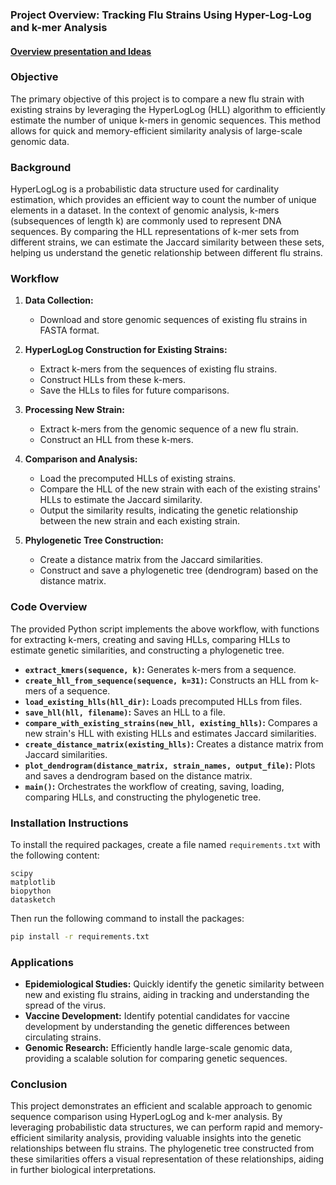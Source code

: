 ### Project Overview: Tracking Flu Strains Using Hyper-Log-Log and k-mer Analysis

#### [Overview presentation and Ideas](https://github.com/ravinpoudel/HLL-NextStrain/blob/main/other/Project_overview_Ravin.pdf)
### Objective
The primary objective of this project is to compare a new flu strain with existing strains by leveraging the HyperLogLog (HLL) algorithm to efficiently estimate the number of unique k-mers in genomic sequences. This method allows for quick and memory-efficient similarity analysis of large-scale genomic data.

### Background
HyperLogLog is a probabilistic data structure used for cardinality estimation, which provides an efficient way to count the number of unique elements in a dataset. In the context of genomic analysis, k-mers (subsequences of length k) are commonly used to represent DNA sequences. By comparing the HLL representations of k-mer sets from different strains, we can estimate the Jaccard similarity between these sets, helping us understand the genetic relationship between different flu strains.

### Workflow

1. **Data Collection:**
   - Download and store genomic sequences of existing flu strains in FASTA format.

2. **HyperLogLog Construction for Existing Strains:**
   - Extract k-mers from the sequences of existing flu strains.
   - Construct HLLs from these k-mers.
   - Save the HLLs to files for future comparisons.

3. **Processing New Strain:**
   - Extract k-mers from the genomic sequence of a new flu strain.
   - Construct an HLL from these k-mers.

4. **Comparison and Analysis:**
   - Load the precomputed HLLs of existing strains.
   - Compare the HLL of the new strain with each of the existing strains' HLLs to estimate the Jaccard similarity.
   - Output the similarity results, indicating the genetic relationship between the new strain and each existing strain.

5. **Phylogenetic Tree Construction:**
   - Create a distance matrix from the Jaccard similarities.
   - Construct and save a phylogenetic tree (dendrogram) based on the distance matrix.

### Code Overview
The provided Python script implements the above workflow, with functions for extracting k-mers, creating and saving HLLs, comparing HLLs to estimate genetic similarities, and constructing a phylogenetic tree.

- **`extract_kmers(sequence, k)`:** Generates k-mers from a sequence.
- **`create_hll_from_sequence(sequence, k=31)`:** Constructs an HLL from k-mers of a sequence.
- **`load_existing_hlls(hll_dir)`:** Loads precomputed HLLs from files.
- **`save_hll(hll, filename)`:** Saves an HLL to a file.
- **`compare_with_existing_strains(new_hll, existing_hlls)`:** Compares a new strain's HLL with existing HLLs and estimates Jaccard similarities.
- **`create_distance_matrix(existing_hlls)`:** Creates a distance matrix from Jaccard similarities.
- **`plot_dendrogram(distance_matrix, strain_names, output_file)`:** Plots and saves a dendrogram based on the distance matrix.
- **`main()`:** Orchestrates the workflow of creating, saving, loading, comparing HLLs, and constructing the phylogenetic tree.

### Installation Instructions
To install the required packages, create a file named `requirements.txt` with the following content:

```
scipy
matplotlib
biopython
datasketch
```

Then run the following command to install the packages:

```sh
pip install -r requirements.txt
```

### Applications
- **Epidemiological Studies:** Quickly identify the genetic similarity between new and existing flu strains, aiding in tracking and understanding the spread of the virus.
- **Vaccine Development:** Identify potential candidates for vaccine development by understanding the genetic differences between circulating strains.
- **Genomic Research:** Efficiently handle large-scale genomic data, providing a scalable solution for comparing genetic sequences.

### Conclusion
This project demonstrates an efficient and scalable approach to genomic sequence comparison using HyperLogLog and k-mer analysis. By leveraging probabilistic data structures, we can perform rapid and memory-efficient similarity analysis, providing valuable insights into the genetic relationships between flu strains. The phylogenetic tree constructed from these similarities offers a visual representation of these relationships, aiding in further biological interpretations.

